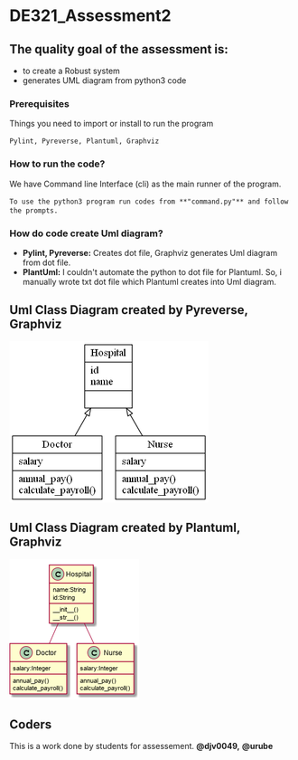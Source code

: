 # DE321_Assessment2
## The quality goal of the assessment is:

* to create a Robust system
* generates UML diagram from python3 code

### Prerequisites
Things you need to import or install to run the program
```
Pylint, Pyreverse, Plantuml, Graphviz
```

### How to run the code?
We have Command line Interface (cli) as the main runner of the program.
```
To use the python3 program run codes from **"command.py"** and follow the prompts. 
```

### How do code create Uml diagram?
* **Pylint, Pyreverse:** Creates dot file, Graphviz generates Uml diagram from dot file.
* **PlantUml:** I couldn't automate the python to dot file for Plantuml. So, i manually wrote txt dot file which Plantuml creates into Uml diagram.

## Uml Class Diagram created by Pyreverse, Graphviz
![alt text](https://github.com/urube/DE321_Assessment2/blob/master/Documentation/codes_daniel's/my_classes.png)

## Uml Class Diagram created by Plantuml, Graphviz
![alt text](https://github.com/urube/DE321_Assessment2/blob/master/Documentation/codes_andaz's/uml.png)

## Coders
This is a work done by students for assessement. 
**@djv0049,**
**@urube**




